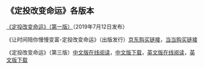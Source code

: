 ## 《定投改变命运》各版本

[《定投改变命运》（第一版）](https://github.com/xiaolai/regular-investing-in-box)（2019年7月12日发布）

《让时间陪你慢慢变富-定投改变命运》（出版发行）[京东购买链接](https://item.jd.com/12605781.html)，[当当购买链接](http://product.dangdang.com/28493272.html?_utm_ad_id=83757)

《定投改变命运》（第三版）[中文版在线阅读](https://onregularinvesting.com/#/cn/)，[中文版下载](https://onregularinvesting.com/pdf/on-regularinvesting-cn.pdf)，[英文版在线阅读](https://onregularinvesting.com/#/en/)，[英文版下载](https://onregularinvesting.com/pdf/on-regularinvesting-en.pdf)

## 
